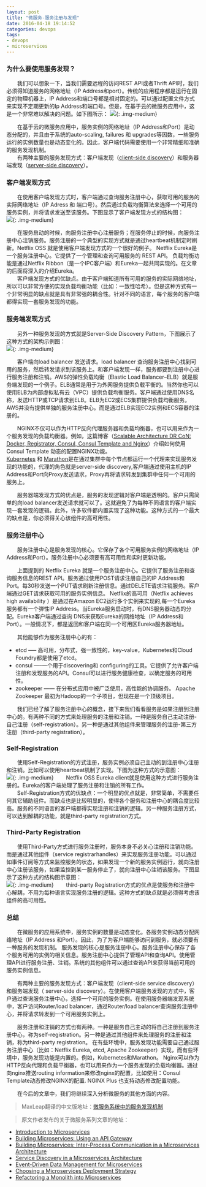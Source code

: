 ```yaml
---
layout: post
title: "微服务-服务注册与发现"
date: 2016-04-18 19:14:52
categories: devops
tags: 
- devops
- microservices
---
```

### 为什么要使用服务发现？
　　我们可以想象一下，当我们需要远程的访问REST API或者Thrift API时，我们必须得知道服务的网络地址（IP Address和port）。传统的应用程序都是运行在固定的物理机器上，IP Address和端口号都是相对固定的。可以通过配置文件方式来实现不定期更新的Ip Address和端口号。但是，在基于云的微服务应用中，这是一个非常难以解决的问题。如下图所示：
![](/assets/img/theproblemofdiscovery.png){: .img-medium}

　　在基于云的微服务应用中，服务实例的网络地址（IP Address和Port）是动态分配的，并且由于系统的auto-scaling, failures 和 upgrades等因数，一些服务运行的实例数量也是动态变化的。因此，客户端代码需要使用一个非常精细和准确的服务发现机制。  
　　有两种主要的服务发现方式：客户端发现（[client-side discovery](http://microservices.io/patterns/client-side-discovery.html)）和服务器端发现（[server-side discovery](http://microservices.io/patterns/server-side-discovery.html)）。

### 客户端发现方式
　　在使用客户端发现方式时，客户端通过查询服务注册中心，获取可用的服务的实际网络地址（IP Adress 和 端口号）。然后通过负载均衡算法来选择一个可用的服务实例，并将请求发送至该服务。下图显示了客户端发现方式的结构图：  
![](/assets/img/pattern-clientside.png){: .img-medium}

　　在服务启动的时候，向服务注册中心注册服务；在服务停止的时候，向服务注册中心注销服务。服务注册的一个典型的实现方式就是通过heartbeat机制定时刷新。Netflix OSS 就是使用客户端发现方式的一个很好的例子。  Netflix Eureka是一个服务注册中心。它提供了一个管理和查询可用服务的 REST API。 负载均衡功能是通过Netflix Ribbon（是一个IPC客户端）和Eureka一起共同实现的。在文章的后面将深入的介绍Eureka。  
　　客户端发现方式的优缺点。由于客户端知道所有可用的服务的实际网络地址，所以可以非常方便的实现负载均衡功能（比如：一致性哈希）。但是这种方式有一个非常明显的缺点就是具有非常强的耦合性。针对不同的语言，每个服务的客户端都得实现一套服务发现的功能。

### 服务端发现方式
　　另外一种服务发现的方式就是Server-Side Discovery Pattern，下图展示了这种方式的架构示例图：  
![](/assets/img/pattern-serverside.png){: .img-medium}

　　客户端向load balancer 发送请求。load balancer 查询服务注册中心找到可用的服务，然后转发请求到该服务上。和客户端发现一样，服务都要到注册中心进行服务注册和注销。AWS的弹性负载均衡（Elastic Load Balancer–ELB）就是服务端发现的一个例子。ELB通常是用于为外网服务提供负载平衡的。当然你也可以使用ELB为内部虚拟私有云（VPC）提供负载均衡服务。客户端通过使用DNS名称，发送HTTP或TCP请求到ELB。ELB为EC2或ECS集群提供负载均衡服务。AWS并没有提供单独的服务注册中心。而是通过ELB实现EC2实例和ECS容器的注册的。  

　　NGINX不仅可以作为HTTP反向代理服务器和负载均衡器，也可以用来作为一个服务发现的负载均衡器。例如，这篇博客（[Scalable Architecture DR CoN: Docker, Registrator, Consul, Consul Template and Nginx](https://www.airpair.com/scalable-architecture-with-docker-consul-and-nginx)）介绍如何使用Consul Template 动态的配置NGINX功能。  
[Kubernetes](https://github.com/kubernetes/kubernetes/blob/master/docs/design/architecture.md) 和 [Marathon](https://mesosphere.github.io/marathon/docs/service-discovery-load-balancing.html)是在通过集群中每个节点都运行一个代理来实现服务发现的功能的，代理的角色就是server-side discovery,客户端通过使用主机的IP Address和Port向Proxy发送请求，Proxy再将请求转发到集群中任何一个可用的服务上。  

　　服务器端发现方式的优点是，服务的发现逻辑对客户端是透明的。客户只需简单的向load balancer发送请求就可以了。这就避免了为每种不同语言的客户端实现一套发现的逻辑。此外，许多软件都内置实现了这种功能。这种方式的一个最大的缺点是，你必须得关心该组件的高可用性。

### 服务注册中心
　　服务注册中心是服务发现的核心。它保存了各个可用服务实例的网络地址（IP Address和Port）。服务注册中心必须要有高可用性和实时更新功能。

　　上面提到的 Netflix Eureka 就是一个服务注册中心。它提供了服务注册和查询服务信息的REST API。服务通过使用POST请求注册自己的IP Address和Port。每30秒发送一个PUT请求刷新注册信息。通过DELETE请求注销服务。客户端通过GET请求获取可用的服务实例信息。
Netflix的高可用（Netflix achieves high availability ）是通过在Amazon EC2运行多个实例来实现的,每一个Eureka服务都有一个弹性IP Address。当Eureka服务启动时，有DNS服务器动态的分配。Eureka客户端通过查询 DNS来获取Eureka的网络地址（IP Address和Port）。一般情况下，都是返回和客户端在同一个可用区Eureka服务器地址。

　　其他能够作为服务注册中心的有：

* etcd —– 高可用，分布式，强一致性的，key-value，Kubernetes和Cloud Foundry都是使用了etcd。  
* consul —–一个用于discovering和 configuring的工具。它提供了允许客户端注册和发现服务的API。Consul可以进行服务健康检查，以确定服务的可用性。
* zookeeper —— 在分布式应用中被广泛使用，高性能的协调服务。 Apache Zookeeper 最初为Hadoop的一个子项目，但现在是一个顶级项目。

　　我们已经了解了服务注册中心的概念，接下来我们看看服务是如果注册到注册中心的。有两种不同的方式来处理服务的注册和注销。一种是服务自己主动注册-自己注册（self-registration）。另一种是通过其他组件来管理服务的注册-第三方注册（third-party registration）。

### Self-Registration
　　使用Self-Registration的方式注册，服务实例必须自己主动的到注册中心注册和注销。比如可以使用heartbeat机制了实现。下图为这种方式的示意图：  
![](/assets/img/pattern-selfregistration.png){: .img-medium}
　　Netflix OSS Eureka client就是使用这种方式进行服务注册的。Eureka的客户端处理了服务注册和注销的所有工作。  
　　Self-Registration方式的优缺点：一个明显的优点就是，非常简单，不需要任何其它辅助组件。而缺点也是比较明显的，使得各个服务和注册中心的耦合度比较高。服务的不同语言的客户端都得实现注册和注销的逻辑。另一种服务注册方式，可以达到解耦的功能，就是third-party registration方式。

### Third-Party Registration
　　使用Third-Party方式进行服务注册时，服务本身不必关心注册和注销功能。而是通过其他组件（service registrarhandles）来实现服务注册功能。可以通过如事件订阅等方式来监控服务的状态，如果发现一个新的服务实例运行，就向注册中心注册该服务，如果监控到某一服务停止了，就向注册中心注销该服务。下图显示了这种方式的结构图示意图：  
![](/assets/img/pattern-thirdparties.png){: .img-medium}
　　third-party Registration方式的优点是使服务和注册中心解耦，不用为每种语言实现服务注册的逻辑。这种方式的缺点就是必须得考虑该组件的高可用性。

### 总结
　　在微服务的应用系统中，服务实例的数量是动态变化。各服务实例动态分配网络地址（IP Address 和Port）。因此，为了为客户端能够访问到服务，就必须要有一种服务的发现机制。
服务发现的核心是服务注册中心。服务注册中心保存了各个服务可用的实例的相关信息。服务注册中心提供了管理API和查询API。使用管理API进行服务注册、注销。系统的其他组件可以通过查询API来获得当前可用的服务实例信息。  

　　有两种主要的服务发现方式：客户端发现（client-side service discovery）和服务端发现（ server-side discovery）。在使用客户端服务发现的方式中，客户通过查询服务注册中心，选择一个可用的服务实例。在使用服务器端发现系统中，客户访问Router/load balancer，通过Router/load balancer查询服务注册中心，并将请求转发到一个可用服务实例上。  

　　服务注册和注销的方式也有两种。一种是服务自己主动的将自己注册到服务注册中心，称为self-registration。另一种是通过其他组件来处理服务的注册和注销，称为third-party registration。
在有些环境中，服务发现功能需要自己通过服务注册中心（比如：Netflix Eureka, etcd, Apache Zookeeper）实现，而有些环境中，服务发现功能是内置的。例如，Kubernetes和Marathon。
Nginx可以作为HTTP反向代理和负载平衡器，也可以用来作为一个服务发现的负载均衡器。通过向nginx推送routing information来修改nginx的配置，比如使用：Consul Template动态修改NGINX的配置. NGINX Plus 也支持动态修改配置功能。  

　　在今后的文章中，我们将继续深入分析微服务的其他方面的内容。

>MaxLeap翻译的中文版地址：[微服务系统中的服务发现机制](https://blog.maxleap.cn/archives/524)

>原文作者发布的关于微服务系列文章的地址：
- [Introduction to Microservices](https://www.nginx.com/blog/introduction-to-microservices/)
- [Building Microservices: Using an API Gateway](https://www.nginx.com/blog/building-microservices-using-an-api-gateway/)
- [Building Microservices: Inter-Process Communication in a Microservices Architecture](https://www.nginx.com/blog/building-microservices-inter-process-communication/)
- [Service Discovery in a Microservices Architecture](https://www.nginx.com/blog/service-discovery-in-a-microservices-architecture/)
- [Event-Driven Data Management for Microservices](https://www.nginx.com/blog/event-driven-data-management-microservices/)
- [Choosing a Microservices Deployment Strategy](https://www.nginx.com/blog/deploying-microservices/)
- [Refactoring a Monolith into Microservices](https://www.nginx.com/blog/refactoring-a-monolith-into-microservices/)


